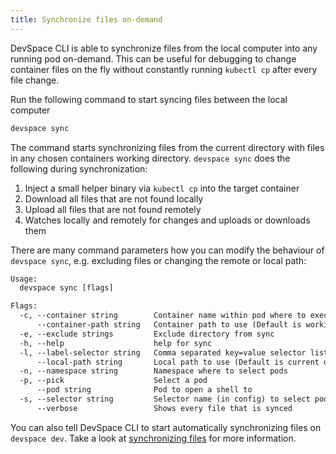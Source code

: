 ```yaml
---
title: Synchronize files on-demand
---
```


DevSpace CLI is able to synchronize files from the local computer into any running pod on-demand. This can be useful for debugging to change container files on the fly without constantly running `kubectl cp` after every file change.  

Run the following command to start syncing files between the local computer
```bash
devspace sync
```

The command starts synchronizing files from the current directory with files in any chosen containers working directory. 
`devspace sync` does the following during synchronization:
1. Inject a small helper binary via `kubectl cp` into the target container
2. Download all files that are not found locally
3. Upload all files that are not found remotely
4. Watches locally and remotely for changes and uploads or downloads them

There are many command parameters how you can modify the behaviour of `devspace sync`, e.g. excluding files or changing the remote or local path:
```html
Usage:
  devspace sync [flags]

Flags:
  -c, --container string        Container name within pod where to execute command
      --container-path string   Container path to use (Default is working directory)
  -e, --exclude strings         Exclude directory from sync
  -h, --help                    help for sync
  -l, --label-selector string   Comma separated key=value selector list (e.g. release=test)
      --local-path string       Local path to use (Default is current directory (default ".")
  -n, --namespace string        Namespace where to select pods
  -p, --pick                    Select a pod 
      --pod string              Pod to open a shell to
  -s, --selector string         Selector name (in config) to select pod/container for terminal
      --verbose                 Shows every file that is synced
```

You can also tell DevSpace CLI to start automatically synchronizing files on `devspace dev`. Take a look at [synchronizing files](/docs/development/synchronization) for more information.
